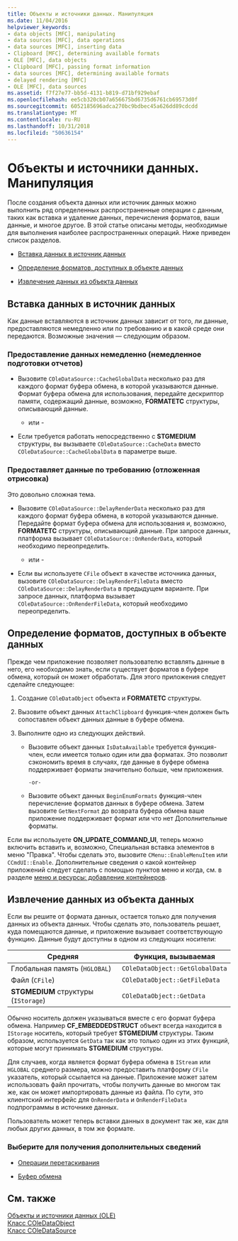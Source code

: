```yaml
---
title: Объекты и источники данных. Манипуляция
ms.date: 11/04/2016
helpviewer_keywords:
- data objects [MFC], manipulating
- data sources [MFC], data operations
- data sources [MFC], inserting data
- Clipboard [MFC], determining available formats
- OLE [MFC], data objects
- Clipboard [MFC], passing format information
- data sources [MFC], determining available formats
- delayed rendering [MFC]
- OLE [MFC], data sources
ms.assetid: f7f27e77-bb5d-4131-b819-d71bf929ebaf
ms.openlocfilehash: ee5cb320cb07a656675bd6735d6761cb69573d0f
ms.sourcegitcommit: 6052185696adca270bc9bdbec45a626dd89cdcdd
ms.translationtype: MT
ms.contentlocale: ru-RU
ms.lasthandoff: 10/31/2018
ms.locfileid: "50636154"
---
```

# <a name="data-objects-and-data-sources-manipulation"></a>Объекты и источники данных. Манипуляция

После создания объекта данных или источник данных можно выполнить ряд определенных распространенные операции с данным, таких как вставка и удаление данных, перечисления форматов, ваши данные, и многое другое. В этой статье описаны методы, необходимые для выполнения наиболее распространенных операций. Ниже приведен список разделов.

- [Вставка данных в источник данных](#_core_inserting_data_into_a_data_source)

- [Определение форматов, доступных в объекте данных](#_core_determining_the_formats_available_in_a_data_object)

- [Извлечение данных из объекта данных](#_core_retrieving_data_from_a_data_object)

##  <a name="_core_inserting_data_into_a_data_source"></a> Вставка данных в источник данных

Как данные вставляются в источник данных зависит от того, ли данные, предоставляются немедленно или по требованию и в какой среде они передаются. Возможные значения — следующим образом.

### <a name="supplying-data-immediately-immediate-rendering"></a>Предоставление данных немедленно (немедленное подготовки отчетов)

- Вызовите `COleDataSource::CacheGlobalData` несколько раз для каждого формат буфера обмена, в которой указываются данные. Формат буфера обмена для использования, передайте дескриптор памяти, содержащий данные, возможно, **FORMATETC** структуры, описывающий данные.

     - или -

- Если требуется работать непосредственно с **STGMEDIUM** структуры, вы вызываете `COleDataSource::CacheData` вместо `COleDataSource::CacheGlobalData` в параметре выше.

### <a name="supplying-data-on-demand-delayed-rendering"></a>Предоставляет данные по требованию (отложенная отрисовка)

Это довольно сложная тема.

- Вызовите `COleDataSource::DelayRenderData` несколько раз для каждого формат буфера обмена, в которой указываются данные. Передайте формат буфера обмена для использования и, возможно, **FORMATETC** структуры, описывающий данные. При запросе данных, платформа вызывает `COleDataSource::OnRenderData`, который необходимо переопределить.

     - или -

- Если вы используете `CFile` объект в качестве источника данных, вызовите `COleDataSource::DelayRenderFileData` вместо `COleDataSource::DelayRenderData` в предыдущем варианте. При запросе данных, платформа вызывает `COleDataSource::OnRenderFileData`, который необходимо переопределить.

##  <a name="_core_determining_the_formats_available_in_a_data_object"></a> Определение форматов, доступных в объекте данных

Прежде чем приложение позволяет пользователю вставлять данные в него, его необходимо знать, если существует форматов в буфере обмена, который он может обработать. Для этого приложения следует сделайте следующее:

1. Создание `COleDataObject` объекта и **FORMATETC** структуры.

1. Вызовите объект данных `AttachClipboard` функция-член должен быть сопоставлен объект данных данные в буфере обмена.

1. Выполните одно из следующих действий.

   - Вызовите объект данных `IsDataAvailable` требуется функция-член, если имеется только один или два форматах. Это позволит сэкономить время в случаях, где данные в буфере обмена поддерживает форматы значительно больше, чем приложения.

         -or-

   - Вызовите объект данных `BeginEnumFormats` функция-член перечисление форматов данных в буфере обмена. Затем вызовите `GetNextFormat` до возврата буфера обмена ваше приложение поддерживает формат или что нет Дополнительные форматы.

Если вы используете **ON_UPDATE_COMMAND_UI**, теперь можно включить вставить и, возможно, Специальная вставка элементов в меню "Правка". Чтобы сделать это, вызовите `CMenu::EnableMenuItem` или `CCmdUI::Enable`. Дополнительные сведения о какой контейнер приложений следует сделать с помощью пунктов меню и когда, см. в разделе [меню и ресурсы: добавление контейнеров](../mfc/menus-and-resources-container-additions.md).

##  <a name="_core_retrieving_data_from_a_data_object"></a> Извлечение данных из объекта данных

Если вы решите от формата данных, остается только для получения данных из объекта данных. Чтобы сделать это, пользователь решает, куда помещаются данные, и приложение вызывает соответствующую функцию. Данные будут доступны в одном из следующих носители:

|Средняя|Функция, вызываемая|
|------------|----------------------|
|Глобальная память (`HGLOBAL`)|`COleDataObject::GetGlobalData`|
|Файл (`CFile`)|`COleDataObject::GetFileData`|
|**STGMEDIUM** структуры (`IStorage`)|`COleDataObject::GetData`|

Обычно носитель должен указываться вместе с его формат буфера обмена. Например **CF_EMBEDDEDSTRUCT** объект всегда находится в `IStorage` носитель, который требует **STGMEDIUM** структуры. Таким образом, используется `GetData` так как это только один из этих функций, которые могут принимать **STGMEDIUM** структуры.

Для случаев, когда является формат буфера обмена в `IStream` или `HGLOBAL` среднего размера, можно предоставить платформу `CFile` указатель, который ссылается на данные. Приложение может затем использовать файл прочитать, чтобы получить данные во многом так же, как он может импортировать данные из файла. По сути, это клиентский интерфейс для `OnRenderData` и `OnRenderFileData` подпрограммы в источнике данных.

Пользователь может теперь вставки данных в документ так же, как для любых других данных, в том же формате.

### <a name="what-do-you-want-to-know-more-about"></a>Выберите для получения дополнительных сведений

- [Операции перетаскивания](../mfc/drag-and-drop-ole.md)

- [Буфер обмена](../mfc/clipboard.md)

## <a name="see-also"></a>См. также

[Объекты и источники данных (OLE)](../mfc/data-objects-and-data-sources-ole.md)<br/>
[Класс COleDataObject](../mfc/reference/coledataobject-class.md)<br/>
[Класс COleDataSource](../mfc/reference/coledatasource-class.md)
